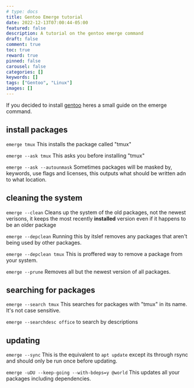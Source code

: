 ```yaml
---
# type: docs 
title: Gentoo Emerge tutorial
date: 2022-12-13T07:00:44-05:00
featured: false
description: A tutorial on the gentoo emerge command
draft: false
comment: true
toc: true
reward: true
pinned: false
carousel: false
categories: []
keywords: []
tags: ["Gentoo", "Linux"]
images: []
---
```


If you decided to install [gentoo](../edit/gentoo/index.md) heres a small guide on the emerge command.

## install packages

`emerge tmux` This installs the package called "tmux"

`emerge --ask tmux` This asks you before installing "tmux"

`emerge --ask --autounmask` Sometimes packages will be masked by, keywords, use flags and licenses, this outputs what should be written adn to what location. 

## cleaning the system

`emerge --clean` Cleans up the system of the old packages, not the newest verisons, it keeps the most recently **installed** version even if it happens to be an older package

`emerge --depclean` Running this by itslef removes any packages that aren't being used by other packages. 

`emerge --depclean tmux` This is proffered way to remove a package from your system.

`emerge --prune` Removes all but the newest version of all packages.

## searching for packages

`emerge --search tmux` This searches for packages with "tmux" in its name. It's not case sensitive.

`emerge --searchdesc office` to search by descriptions 

## updating

`emerge --sync` This is the equivalent to `apt update` except its through rsync and should only be run once before updating.

`emerge -uDU --keep-going --with-bdeps=y @world` This updates all your packages including dependencies.
